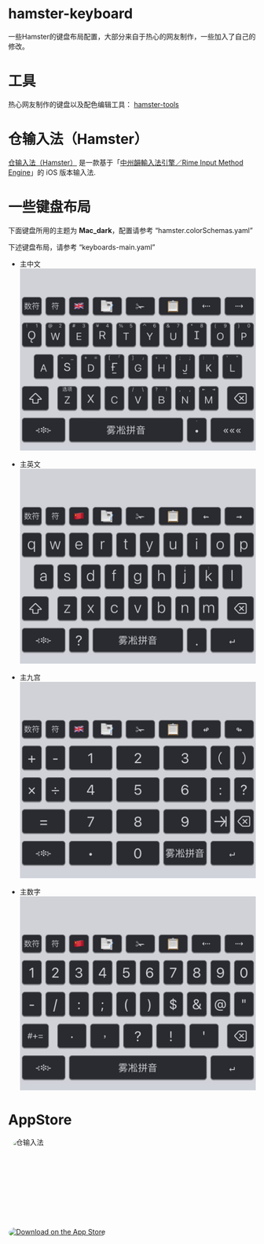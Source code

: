 # hamster-keyboard

一些Hamster的键盘布局配置，大部分来自于热心的网友制作，一些加入了自己的修改。

# 工具
热心网友制作的键盘以及配色编辑工具： [hamster-tools](https://lost-melody.github.io/hamster-tools)

# 仓输入法（Hamster）

[仓输入法（Hamster）](https://github.com/imfuxiao/Hamster) 是一款基于「[中州韻輸入法引擎／Rime Input Method Engine](https://github.com/rime/librime)」的 iOS 版本输入法.

# 一些键盘布局
下面键盘所用的主题为 **Mac_dark**，配置请参考 “hamster.colorSchemas.yaml”

下述键盘布局，请参考 “keyboards-main.yaml”

- 主中文
![](images/2023-11-13%2023.14.37.jpg)


- 主英文
![](images/2023-11-13%2023.15.29.jpg)


- 主九宫
![](images/2023-11-13%2023.15.40.jpg)


- 主数字
![](images/2023-11-13%2023.15.35.jpg)


# AppStore

<a href="https://apps.apple.com/cn/app/%E4%BB%93%E8%BE%93%E5%85%A5%E6%B3%95/id6446617683?itscg=30200&amp;itsct=apps_box_appicon" style="width: 170px; height: 170px; border-radius: 22%; overflow: hidden; display: inline-block; vertical-align: middle;"><img src="https://is4-ssl.mzstatic.com/image/thumb/Purple126/v4/16/b3/b8/16b3b836-12aa-206a-f849-79e37bf6528c/AppIcon-0-1x_U007emarketing-0-10-0-85-220.png/540x540bb.jpg" alt="仓输入法" style="width: 170px; height: 170px; border-radius: 22%; overflow: hidden; display: inline-block; vertical-align: middle;"></a>

<a href="https://apps.apple.com/cn/app/%E4%BB%93%E8%BE%93%E5%85%A5%E6%B3%95/id6446617683?itsct=apps_box_badge&amp;itscg=30200" style="display: inline-block; overflow: hidden; border-radius: 13px; width: 250px; height: 83px;"><img src="https://tools.applemediaservices.com/api/badges/download-on-the-app-store/black/en-us?size=250x83&amp;releaseDate=1680912000" alt="Download on the App Store" style="border-radius: 13px; width: 250px; height: 83px;"></a>